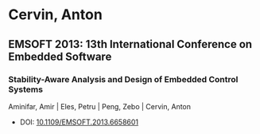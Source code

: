 # Cervin, Anton

## EMSOFT 2013: 13th International Conference on Embedded Software

### Stability-Aware Analysis and Design of Embedded Control Systems
Aminifar, Amir | Eles, Petru | Peng, Zebo | Cervin, Anton
* DOI: [10.1109/EMSOFT.2013.6658601](https://doi.org/10.1109/EMSOFT.2013.6658601)

